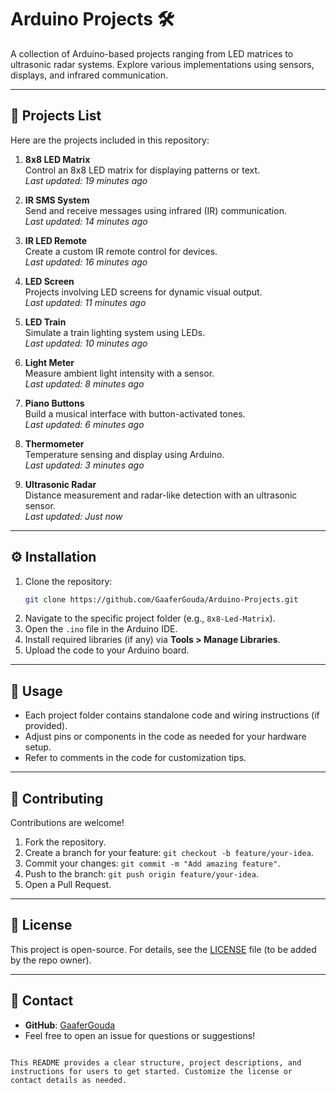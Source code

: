 
# Arduino Projects 🛠️

A collection of Arduino-based projects ranging from LED matrices to ultrasonic radar systems. Explore various implementations using sensors, displays, and infrared communication.

---

## 📁 Projects List

Here are the projects included in this repository:

1. **8x8 LED Matrix**  
   Control an 8x8 LED matrix for displaying patterns or text.  
   *Last updated: 19 minutes ago*

2. **IR SMS System**  
   Send and receive messages using infrared (IR) communication.  
   *Last updated: 14 minutes ago*

3. **IR LED Remote**  
   Create a custom IR remote control for devices.  
   *Last updated: 16 minutes ago*

4. **LED Screen**  
   Projects involving LED screens for dynamic visual output.  
   *Last updated: 11 minutes ago*

5. **LED Train**  
   Simulate a train lighting system using LEDs.  
   *Last updated: 10 minutes ago*

6. **Light Meter**  
   Measure ambient light intensity with a sensor.  
   *Last updated: 8 minutes ago*

7. **Piano Buttons**  
   Build a musical interface with button-activated tones.  
   *Last updated: 6 minutes ago*

8. **Thermometer**  
   Temperature sensing and display using Arduino.  
   *Last updated: 3 minutes ago*

9. **Ultrasonic Radar**  
   Distance measurement and radar-like detection with an ultrasonic sensor.  
   *Last updated: Just now*

---

## ⚙️ Installation

1. Clone the repository:
   ```bash
   git clone https://github.com/GaaferGouda/Arduino-Projects.git
   ```
2. Navigate to the specific project folder (e.g., `8x8-Led-Matrix`).
3. Open the `.ino` file in the Arduino IDE.
4. Install required libraries (if any) via **Tools > Manage Libraries**.
5. Upload the code to your Arduino board.

---

## 🚀 Usage

- Each project folder contains standalone code and wiring instructions (if provided).
- Adjust pins or components in the code as needed for your hardware setup.
- Refer to comments in the code for customization tips.

---

## 🤝 Contributing

Contributions are welcome!  
1. Fork the repository.  
2. Create a branch for your feature: `git checkout -b feature/your-idea`.  
3. Commit your changes: `git commit -m "Add amazing feature"`.  
4. Push to the branch: `git push origin feature/your-idea`.  
5. Open a Pull Request.

---

## 📜 License

This project is open-source. For details, see the [LICENSE](LICENSE) file (to be added by the repo owner).

---

## 📧 Contact

- **GitHub**: [GaaferGouda](https://github.com/GaaferGouda)  
- Feel free to open an issue for questions or suggestions!
```

This README provides a clear structure, project descriptions, and instructions for users to get started. Customize the license or contact details as needed.
